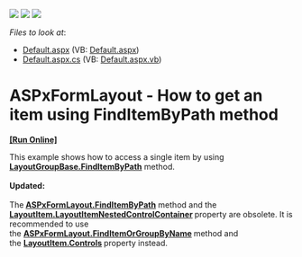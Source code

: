 <!-- default badges list -->
![](https://img.shields.io/endpoint?url=https://codecentral.devexpress.com/api/v1/VersionRange/128554605/12.2.7%2B)
[![](https://img.shields.io/badge/Open_in_DevExpress_Support_Center-FF7200?style=flat-square&logo=DevExpress&logoColor=white)](https://supportcenter.devexpress.com/ticket/details/E4579)
[![](https://img.shields.io/badge/📖_How_to_use_DevExpress_Examples-e9f6fc?style=flat-square)](https://docs.devexpress.com/GeneralInformation/403183)
<!-- default badges end -->
<!-- default file list -->
*Files to look at*:

* [Default.aspx](./CS/WebSite/Default.aspx) (VB: [Default.aspx](./VB/WebSite/Default.aspx))
* [Default.aspx.cs](./CS/WebSite/Default.aspx.cs) (VB: [Default.aspx.vb](./VB/WebSite/Default.aspx.vb))
<!-- default file list end -->
# ASPxFormLayout - How to get an item using FindItemByPath method
<!-- run online -->
**[[Run Online]](https://codecentral.devexpress.com/128554605/)**
<!-- run online end -->


<p>This example shows how to access a single item by using <strong><a href="http://documentation.devexpress.com/#AspNet/DevExpressWebASPxFormLayoutLayoutGroupBase_FindItemByPathtopic"><u>LayoutGroupBase.FindItemByPath</u></a></strong> method.<br><br><strong>Updated:</strong><br><br>The<strong> <a href="https://documentation.devexpress.com/#AspNet/DevExpressWebASPxFormLayout_FindItemOrGroupByNametopic">ASPxFormLayout.FindItemByPath</a></strong> method and the <strong><a href="https://documentation.devexpress.com/#AspNet/DevExpressWebLayoutItem_LayoutItemNestedControlContainertopic">LayoutItem.LayoutItemNestedControlContainer</a> </strong>property are obsolete. It is recommended to use the <strong><a href="https://documentation.devexpress.com/#AspNet/DevExpressWebASPxFormLayout_FindItemOrGroupByNametopic">ASPxFormLayout.FindItemOrGroupByName</a> </strong>method and the <strong><a href="https://documentation.devexpress.com/#AspNet/DevExpressWebLayoutItem_Controlstopic">LayoutItem.Controls</a> </strong>property instead.</p>

<br/>


